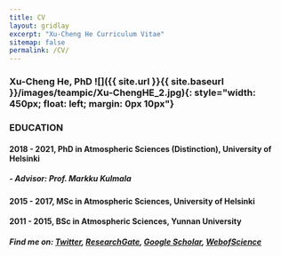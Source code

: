 ```yaml
---
title: CV 
layout: gridlay 
excerpt: "Xu-Cheng He Curriculum Vitae"
sitemap: false
permalink: /CV/
---
```

### Xu-Cheng He, PhD ![]({{ site.url }}{{ site.baseurl }}/images/teampic/Xu-ChengHE_2.jpg){: style="width: 450px; float: left; margin: 0px 10px"}
### EDUCATION 

#### 2018 - 2021, PhD in Atmospheric Sciences (Distinction), University of Helsinki
#####  - Advisor: Prof. Markku Kulmala

#### 2015 - 2017, MSc in Atmospheric Sciences, University of Helsinki 

#### 2011 - 2015, BSc in Atmospheric Sciences, Yunnan University

##### Find me on: [Twitter](https://twitter.com/XuChengLanceHe1), [ResearchGate](https://www.researchgate.net/profile/Xu-Cheng-He), [Google Scholar](https://scholar.google.com/citations?user=KrbWsdUAAAAJ&hl=en), [WebofScience](https://www.webofscience.com/wos/author/record/3773694)

<br>
<br>

<object data="/assets/pdfs/CV_XCH.pdf" width="1000" height="1000" type='application/pdf'/>

